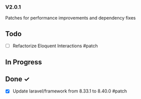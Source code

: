 ### V2.0.1
Patches for performance improvements and dependency fixes

## Todo
- [ ]  Refactorize Eloquent Interactions #patch

## In Progress

## Done ✓

- [x] Update laravel/framework from 8.33.1 to 8.40.0 #patch
